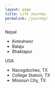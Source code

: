 ```yaml
---
layout: page
title: Life Journey
permalink: /journey/
---
```



Nepal
 - Koteshwor
 - Balaju
 - Bhaktapur

USA
  - Nacogdoches, TX
  - College Station, TX
  - Missouri City, TX
